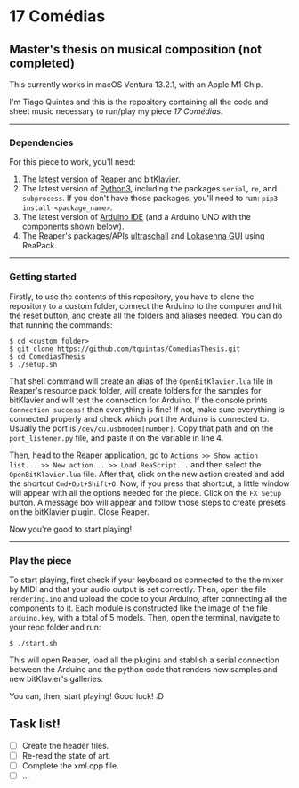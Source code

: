 # 17 Comédias
## Master's thesis on musical composition (not completed)
This currently works in macOS Ventura 13.2.1, with an Apple M1 Chip.

I'm Tiago Quintas and this is the repository containing all the code and sheet music necessary to run/play my piece _17 Comédias_.

---

### Dependencies
For this piece to work, you'll need:
1. The latest version of [Reaper](https://www.reaper.fm) and [bitKlavier](https://bitklavier.com).
2. The latest version of [Python3](https://www.python.org), including the packages ``serial``, ``re``, and ``subprocess``. If you don't have those packages, you'll need to run: ``pip3 install <package_name>``.
3. The latest version of [Arduino IDE](https://www.arduino.cc/en/software) (and a Arduino UNO with the components shown below).
4. The Reaper's packages/APIs [ultraschall](https://ultraschall.fm/api/) and [Lokasenna GUI](https://jalovatt.github.io/scythe/#/) using ReaPack.

---

### Getting started
Firstly, to use the contents of this repository, you have to clone the repository to a custom folder, connect the Arduino to the computer and hit the reset button, and create all the folders and aliases needed. You can do that running the commands:

    $ cd <custom_folder>
    $ git clone https://github.com/tquintas/ComediasThesis.git
    $ cd ComediasThesis
    $ ./setup.sh

That shell command will create an alias of the ``OpenBitKlavier.lua`` file in Reaper's resource pack folder, will create folders for the samples for bitKlavier and will test the connection for Arduino. If the console prints ``Connection success!`` then everything is fine! If not, make sure everything is connected properly and check which port the Arduino is connected to. Usually the port is ``/dev/cu.usbmodem[number]``. Copy that path and on the ``port_listener.py`` file, and paste it on the variable in line 4.

Then, head to the Reaper application, go to ```Actions >> Show action list... >> New action... >> Load ReaScript...``` and then select the ``OpenBitKlavier.lua`` file. After that, click on the new action created and add the shortcut ``Cmd+Opt+Shift+O``. Now, if you press that shortcut, a little window will appear with all the options needed for the piece. Click on the ``FX Setup`` button. A message box will appear and follow those steps to create presets on the bitKlavier plugin. Close Reaper.

Now you're good to start playing!

---

### Play the piece
To start playing, first check if your keyboard os connected to the the mixer by MIDI and that your audio output is set correctly. Then, open the file ``rendering.ino`` and upload the code to your Arduino, after connecting all the components to it. Each module is constructed like the image of the file ``arduino.key``, with a total of 5 models. Then, open the terminal, navigate to your repo folder and run:

    $ ./start.sh

This will open Reaper, load all the plugins and stablish a serial connection between the Arduino and the python code that renders new samples and new bitKlavier's galleries.

You can, then, start playing! Good luck! :D

## Task list!

- [ ] Create the header files.
- [ ] Re-read the state of art.
- [ ] Complete the xml.cpp file.
- [ ] ...